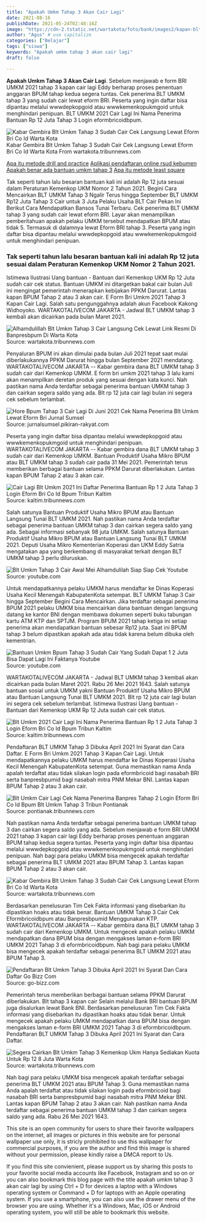 ```yaml
---
title: "Apakah Umkm Tahap 3 Akan Cair Lagi"
date: 2021-08-16
publishDate: 2021-05-24T02:48:16Z
image: "https://cdn-2.tstatic.net/wartakota/foto/bank/images2/kapan-blt-umkm-tahap-3-akan-cair.jpg"
author: "Agus" # use capitalize
categories: ["Belajar"]
tags: ["siswa"]
keywords: "Apakah umkm tahap 3 akan cair lagi"
draft: false

---
```

<script type='text/javascript' src='//pl15944992.alternativecpmgate.com/6c/6f/d6/6c6fd630211742b4db132bd23b46b946.js'></script>
<script type='text/javascript' src='//pl15944975.alternativecpmgate.com/86/71/9a/86719ae0c65e9b2f7eb2905a08638c06.js'></script>
**Apakah Umkm Tahap 3 Akan Cair Lagi**. Sebelum menjawab e form BRI UMKM 2021 tahap 3 kapan cair lagi Eddy berharap proses penentuan anggaran BPUM tahap kedua segera tuntas. Cek penerima BLT UMKM tahap 3 yang sudah cair lewat eform BRI. Peserta yang ingin daftar bisa dipantau melalui wwwdepkopgoid atau wwwkemenkopukmgoid untuk menghindari penipuan. BLT UMKM 2021 Cair Lagi Ini Nama Penerima Bantuan Rp 12 Juta Tahap 3 Login eformbricoidbpum.

![Kabar Gembira Blt Umkm Tahap 3 Sudah Cair Cek Langsung Lewat Eform Bri Co Id Warta Kota](https://cdn-2.tstatic.net/wartakota/foto/bank/images/cek-penerima-blt-umkm-tahap-3-yang-sudah-cair-lewat-eformbri.jpg "Kabar Gembira Blt Umkm Tahap 3 Sudah Cair Cek Langsung Lewat Eform Bri Co Id Warta Kota")
Kabar Gembira Blt Umkm Tahap 3 Sudah Cair Cek Langsung Lewat Eform Bri Co Id Warta Kota From wartakota.tribunnews.com

[Apa itu metode drill and practice](/apa-itu-metode-drill-and-practice/)
[Aplikasi pendaftaran online rsud kebumen](/aplikasi-pendaftaran-online-rsud-kebumen/)
[Apakah benar ada bantuan umkm tahap 3](/apakah-benar-ada-bantuan-umkm-tahap-3/)
[Apa itu metode least square](/apa-itu-metode-least-square/)

Tak seperti tahun lalu besaran bantuan kali ini adalah Rp 12 juta sesuai dalam Peraturan Kemenkop UKM Nomor 2 Tahun 2021. Begini Cara Mencairkan BLT UMKM Tahap 3 Ngalir Terus hingga September BLT UMKM Rp12 Juta Tahap 3 Cair untuk 3 Juta Pelaku Usaha BLT Cair Pekan Ini Berikut Cara Mendapatkan Bansos Tunai Terbaru. Cek penerima BLT UMKM tahap 3 yang sudah cair lewat eform BRI. Layar akan menampilkan pemberitahuan apakah pelaku UMKM tersebut mendapatkan BPUM atau tidak 5. Termasuk di dalamnya lewat Eform BRI tahap 3. Peserta yang ingin daftar bisa dipantau melalui wwwdepkopgoid atau wwwkemenkopukmgoid untuk menghindari penipuan.

### Tak seperti tahun lalu besaran bantuan kali ini adalah Rp 12 juta sesuai dalam Peraturan Kemenkop UKM Nomor 2 Tahun 2021.

Istimewa Ilustrasi Uang bantuan - Bantuan dari Kemenkop UKM Rp 12 Juta sudah cair cek status. Bantuan UMKM ini ditargetkan bakal cair bulan Juli ini mengingat pemerintah menerapkan kebijakan PPKM Darurat. Lantas kapan BPUM Tahap 2 atau 3 akan cair. E Form Bri Umkm 2021 Tahap 3 Kapan Cair Lagi. Salah satu pengunggahnya adalah akun Facebook Kakong Widhoyoko. WARTAKOTALIVECOM JAKARTA - Jadwal BLT UMKM tahap 3 kembali akan dicairkan pada bulan Maret 2021.


![Alhamdulillah Blt Umkm Tahap 3 Cair Langsung Cek Lewat Link Resmi Di Banpresbpum Di Warta Kota](https://cdn-2.tstatic.net/wartakota/foto/bank/images2/blt-umkm-tahap-3-sudah-cair22.jpg "Alhamdulillah Blt Umkm Tahap 3 Cair Langsung Cek Lewat Link Resmi Di Banpresbpum Di Warta Kota")
Source: wartakota.tribunnews.com

Penyaluran BPUM ini akan dimulai pada bulan Juli 2021 tepat saat mulai diberlakukannya PPKM Darurat hingga bulan September 2021 mendatang. WARTAKOTALIVECOM JAKARTA -- Kabar gembira dana BLT UMKM tahap 3 sudah cair dari Kemenkop UMKM. E form bri umkm 2021 tahap 3 lalu kami akan menampilkan deretan produk yang sesuai dengan kata kunci. Nah pastikan nama Anda terdaftar sebagai penerima bantuan UMKM tahap 3 dan cairkan segera saldo yang ada. Blt rp 12 juta cair lagi bulan ini segera cek sebelum terlambat.

![Hore Bpum Tahap 3 Cair Lagi Di Juni 2021 Cek Nama Penerima Blt Umkm Lewat Eform Bri Jurnal Sumsel](https://assets.pikiran-rakyat.com/crop/0x0:0x0/x/photo/2021/06/02/1883148443.jpg "Hore Bpum Tahap 3 Cair Lagi Di Juni 2021 Cek Nama Penerima Blt Umkm Lewat Eform Bri Jurnal Sumsel")
Source: jurnalsumsel.pikiran-rakyat.com

Peserta yang ingin daftar bisa dipantau melalui wwwdepkopgoid atau wwwkemenkopukmgoid untuk menghindari penipuan. WARTAKOTALIVECOM JAKARTA -- Kabar gembira dana BLT UMKM tahap 3 sudah cair dari Kemenkop UMKM. Bantuan Produktif Usaha Mikro BPUM atau BLT UMKM tahap 3 sudah cair pada 31 Mei 2021. Pemerintah terus memberikan berbagai bantuan selama PPKM Darurat diberlakukan. Lantas kapan BPUM Tahap 2 atau 3 akan cair.

![Cair Lagi Blt Umkm 2021 Ini Daftar Penerima Bantuan Rp 1 2 Juta Tahap 3 Login Eform Bri Co Id Bpum Tribun Kaltim](https://cdn-2.tstatic.net/kaltim/foto/bank/images/cek-pencairan-bpum-daftar-penerima-blt-umkm-login-via-eformbricoidbpum-atau-banpresbpumid.jpg "Cair Lagi Blt Umkm 2021 Ini Daftar Penerima Bantuan Rp 1 2 Juta Tahap 3 Login Eform Bri Co Id Bpum Tribun Kaltim")
Source: kaltim.tribunnews.com

Salah satunya Bantuan Produktif Usaha Mikro BPUM atau Bantuan Langsung Tunai BLT UMKM 2021. Nah pastikan nama Anda terdaftar sebagai penerima bantuan UMKM tahap 3 dan cairkan segera saldo yang ada. Sebagai informasi sebanyak 98 juta UMKM. Salah satunya Bantuan Produktif Usaha Mikro BPUM atau Bantuan Langsung Tunai BLT UMKM 2021. Deputi Usaha Mikro Kementerian Koperasi dan UKM Eddy Satria mengatakan apa yang berkembang di masyarakat terkait dengan BLT UMKM tahap 3 perlu diluruskan.

![Blt Umkm Tahap 3 Cair Awal Mei Alhamdulilah Siap Siap Cek Youtube](https://i.ytimg.com/vi/I_EiAIyDhiQ/maxresdefault.jpg "Blt Umkm Tahap 3 Cair Awal Mei Alhamdulilah Siap Siap Cek Youtube")
Source: youtube.com

Untuk mendapatkannya pelaku UMKM harus mendaftar ke Dinas Koperasi Usaha Kecil Menengah KabupatenKota setempat. BLT UMKM Tahap 3 Cair hingga September Begini Cara Mencairkan. Jika terdaftar sebagai penerima BPUM 2021 pelaku UMKM bisa mencairkan dana bantuan dengan langsung datang ke kantor BNI dengan membawa dokumen seperti buku tabungan kartu ATM KTP dan SPTJM. Program BPUM 2021 tahap ketiga ini setiap penerima akan mendapatkan bantuan sebesar Rp12 juta. Saat ini BPUM tahap 3 belum dipastikan apakah ada atau tidak karena belum dibuka oleh kementrian.

![Bantuan Umkm Bpum Tahap 3 Sudah Cair Yang Sudah Dapat 1 2 Juta Bisa Dapat Lagi Ini Faktanya Youtube](https://i.ytimg.com/vi/La0QqWWl_Zs/sddefault.jpg "Bantuan Umkm Bpum Tahap 3 Sudah Cair Yang Sudah Dapat 1 2 Juta Bisa Dapat Lagi Ini Faktanya Youtube")
Source: youtube.com

WARTAKOTALIVECOM JAKARTA - Jadwal BLT UMKM tahap 3 kembali akan dicairkan pada bulan Maret 2021. Rabu 26 Mei 2021 1643. Salah satunya bantuan sosial untuk UMKM yakni Bantuan Produktif Usaha Mikro BPUM atau Bantuan Langsung Tunai BLT UMKM 2021. Blt rp 12 juta cair lagi bulan ini segera cek sebelum terlambat. Istimewa Ilustrasi Uang bantuan - Bantuan dari Kemenkop UKM Rp 12 Juta sudah cair cek status.

![Blt Umkm 2021 Cair Lagi Ini Nama Penerima Bantuan Rp 1 2 Juta Tahap 3 Login Eform Bri Co Id Bpum Tribun Kaltim](https://cdn-2.tstatic.net/kaltim/foto/bank/images/login-httpseformbricoid-daftar-penerima-blt-umkm-rp-24-juta-dan-cara-mencairkannya-pakai-ktp.jpg "Blt Umkm 2021 Cair Lagi Ini Nama Penerima Bantuan Rp 1 2 Juta Tahap 3 Login Eform Bri Co Id Bpum Tribun Kaltim")
Source: kaltim.tribunnews.com

Pendaftaran BLT UMKM Tahap 3 Dibuka April 2021 Ini Syarat dan Cara Daftar. E Form Bri Umkm 2021 Tahap 3 Kapan Cair Lagi. Untuk mendapatkannya pelaku UMKM harus mendaftar ke Dinas Koperasi Usaha Kecil Menengah KabupatenKota setempat. Guna memastikan nama Anda apalah terdaftat atau tidak silakan login pada eformbricoid bagi nasabah BRI serta banpresbpumid bagi nasabah mitra PNM Mekar BNI. Lantas kapan BPUM Tahap 2 atau 3 akan cair.

![Blt Umkm Cair Lagi Cek Nama Penerima Banpres Tahap 2 Login Eform Bri Co Id Bpum Blt Umkm Tahap 3 Tribun Pontianak](https://cdn-2.tstatic.net/pontianak/foto/bank/images/pelaku-umkm-bisa-mengecek-di-eformbrigoid.jpg "Blt Umkm Cair Lagi Cek Nama Penerima Banpres Tahap 2 Login Eform Bri Co Id Bpum Blt Umkm Tahap 3 Tribun Pontianak")
Source: pontianak.tribunnews.com

Nah pastikan nama Anda terdaftar sebagai penerima bantuan UMKM tahap 3 dan cairkan segera saldo yang ada. Sebelum menjawab e form BRI UMKM 2021 tahap 3 kapan cair lagi Eddy berharap proses penentuan anggaran BPUM tahap kedua segera tuntas. Peserta yang ingin daftar bisa dipantau melalui wwwdepkopgoid atau wwwkemenkopukmgoid untuk menghindari penipuan. Nah bagi para pelaku UMKM bisa mengecek apakah terdaftar sebagai penerima BLT UMKM 2021 atau BPUM Tahap 3. Lantas kapan BPUM Tahap 2 atau 3 akan cair.

![Kabar Gembira Blt Umkm Tahap 3 Sudah Cair Cek Langsung Lewat Eform Bri Co Id Warta Kota](https://cdn-2.tstatic.net/wartakota/foto/bank/images/cek-penerima-blt-umkm-tahap-3-yang-sudah-cair-lewat-eformbri.jpg "Kabar Gembira Blt Umkm Tahap 3 Sudah Cair Cek Langsung Lewat Eform Bri Co Id Warta Kota")
Source: wartakota.tribunnews.com

Berdasarkan penelusuran Tim Cek Fakta informasi yang disebarkan itu dipastikan hoaks atau tidak benar. Bantuan UMKM Tahap 3 Cair Cek Eformbricoidbpum atau Banpresbpumid Menggunakan KTP. WARTAKOTALIVECOM JAKARTA -- Kabar gembira dana BLT UMKM tahap 3 sudah cair dari Kemenkop UMKM. Untuk mengecek apakah pelaku UMKM mendapatkan dana BPUM bisa dengan mengakses laman e-form BRI UMKM 2021 Tahap 3 di eformbricoidbpum. Nah bagi para pelaku UMKM bisa mengecek apakah terdaftar sebagai penerima BLT UMKM 2021 atau BPUM Tahap 3.

![Pendaftaran Blt Umkm Tahap 3 Dibuka April 2021 Ini Syarat Dan Cara Daftar Go Bizz Com](https://1.bp.blogspot.com/-FdlAXtcGKsk/X-mDdsXY44I/AAAAAAAABlM/Q4Ac4c_sP_cInA0KiA_5xdtPfrptD6zpACLcBGAsYHQ/s472/Pendaftaran%2BBLT%2BUMKM%2BTahap%2B3.png "Pendaftaran Blt Umkm Tahap 3 Dibuka April 2021 Ini Syarat Dan Cara Daftar Go Bizz Com")
Source: go-bizz.com

Pemerintah terus memberikan berbagai bantuan selama PPKM Darurat diberlakukan. Blt tahap 3 kapan cair Selain melalui Bank BRI bantuan BPUM juga disalurkan lewat Bank BNI. Berdasarkan penelusuran Tim Cek Fakta informasi yang disebarkan itu dipastikan hoaks atau tidak benar. Untuk mengecek apakah pelaku UMKM mendapatkan dana BPUM bisa dengan mengakses laman e-form BRI UMKM 2021 Tahap 3 di eformbricoidbpum. Pendaftaran BLT UMKM Tahap 3 Dibuka April 2021 Ini Syarat dan Cara Daftar.

![Segera Cairkan Blt Umkm Tahap 3 Kemenkop Ukm Hanya Sediakan Kuota Untuk Rp 12 8 Juta Warta Kota](https://cdn-2.tstatic.net/wartakota/foto/bank/images2/kapan-blt-umkm-tahap-3-akan-cair.jpg "Segera Cairkan Blt Umkm Tahap 3 Kemenkop Ukm Hanya Sediakan Kuota Untuk Rp 12 8 Juta Warta Kota")
Source: wartakota.tribunnews.com

Nah bagi para pelaku UMKM bisa mengecek apakah terdaftar sebagai penerima BLT UMKM 2021 atau BPUM Tahap 3. Guna memastikan nama Anda apalah terdaftat atau tidak silakan login pada eformbricoid bagi nasabah BRI serta banpresbpumid bagi nasabah mitra PNM Mekar BNI. Lantas kapan BPUM Tahap 2 atau 3 akan cair. Nah pastikan nama Anda terdaftar sebagai penerima bantuan UMKM tahap 3 dan cairkan segera saldo yang ada. Rabu 26 Mei 2021 1643.

This site is an open community for users to share their favorite wallpapers on the internet, all images or pictures in this website are for personal wallpaper use only, it is stricly prohibited to use this wallpaper for commercial purposes, if you are the author and find this image is shared without your permission, please kindly raise a DMCA report to Us.

If you find this site convienient, please support us by sharing this posts to your favorite social media accounts like Facebook, Instagram and so on or you can also bookmark this blog page with the title apakah umkm tahap 3 akan cair lagi by using Ctrl + D for devices a laptop with a Windows operating system or Command + D for laptops with an Apple operating system. If you use a smartphone, you can also use the drawer menu of the browser you are using. Whether it's a Windows, Mac, iOS or Android operating system, you will still be able to bookmark this website.

